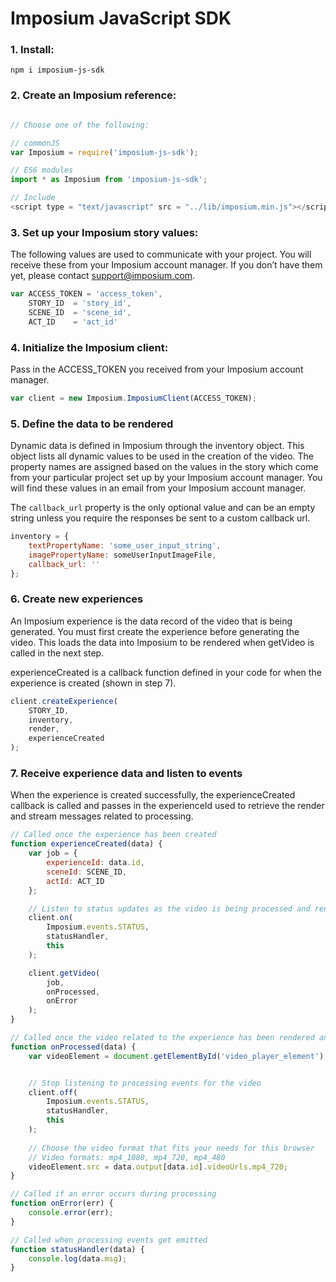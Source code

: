 Imposium JavaScript SDK
====================================================

### 1. Install:

`npm i imposium-js-sdk`

### 2. Create an Imposium reference:

```javascript

// Choose one of the following:

// commonJS
var Imposium = require('imposium-js-sdk');

// ES6 modules 
import * as Imposium from 'imposium-js-sdk';

// Include
<script type = "text/javascript" src = "../lib/imposium.min.js"></script>
```

### 3. Set up your Imposium story values:

The following values are used to communicate with your project. You will receive these from your Imposium account manager. If you don’t have them yet, please contact support@imposium.com.

```javascript
var ACCESS_TOKEN = 'access_token', 
	STORY_ID  = 'story_id',
	SCENE_ID  = 'scene_id', 
	ACT_ID    = 'act_id'
```

### 4. Initialize the Imposium client:

Pass in the ACCESS_TOKEN you received from your Imposium account manager.

```javascript
var client = new Imposium.ImposiumClient(ACCESS_TOKEN);
```

### 5. Define the data to be rendered

Dynamic data is defined in Imposium through the inventory object. This object lists all dynamic values to be used in the creation of the video. The property names are assigned based on the values in the story which come from your particular project set up by your Imposium account manager. You will find these values in an email from your Imposium account manager.

The `callback_url` property is the only optional value and can be an empty string unless you require the responses be sent to a custom callback url.

```javascript
inventory = {
	textPropertyName: 'some_user_input_string',
	imagePropertyName: someUserInputImageFile,
	callback_url: ''
};
```

### 6. Create new experiences

An Imposium experience is the data record of the video that is being generated. You must first create the experience before generating the video. This loads the data into Imposium to be rendered when getVideo is called in the next step.

experienceCreated is a callback function defined in your code for when the experience is created (shown in step 7).

```javascript
client.createExperience(
	STORY_ID, 
	inventory, 
	render, 
	experienceCreated
);
```

### 7. Receive experience data and listen to events

When the experience is created successfully, the experienceCreated callback is called and passes in the experienceId used to retrieve the render and stream messages related to processing.

```javascript
// Called once the experience has been created
function experienceCreated(data) {
	var job = {
		experienceId: data.id,
		sceneId: SCENE_ID,
		actId: ACT_ID
	};

	// Listen to status updates as the video is being processed and rendered
	client.on(
		Imposium.events.STATUS, 
		statusHandler, 
		this
	);

	client.getVideo(
		job, 
		onProcessed, 
		onError
	);
}

// Called once the video related to the experience has been rendered and saved
function onProcessed(data) {
	var videoElement = document.getElementById('video_player_element');


	// Stop listening to processing events for the video
	client.off(
		Imposium.events.STATUS, 
		statusHandler, 
		this
	);
	
	// Choose the video format that fits your needs for this browser
	// Video formats: mp4_1080, mp4_720, mp4_480
	videoElement.src = data.output[data.id].videoUrls.mp4_720;
}

// Called if an error occurs during processing
function onError(err) {
	console.error(err);
}

// Called when processing events get emitted 
function statusHandler(data) {
	console.log(data.msg);
}
```